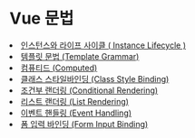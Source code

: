 # Vue 문법
<li> <a href="https://github.com/Suhyxn/TIL/blob/main/Vue/Instance%20Lifecycle.md"> 인스턴스와 라이프 사이클 ( Instance Lifecycle ) </a> </li>
<li> <a href="https://github.com/Suhyxn/TIL/blob/main/Vue/Template%20Grammar.md"> 템플릿 문법 (Template Grammar) </a> </li>
<li> <a href="https://github.com/Suhyxn/TIL/blob/main/Vue/Computed.md"> 컴퓨티드 (Computed) </a> </li>
<li> <a href="https://github.com/Suhyxn/TIL/blob/main/Vue/Class%20StyleBinding.md"> 클래스 스타일바인딩 (Class Style Binding) </a> </li>
<li> <a href="https://github.com/Suhyxn/TIL/blob/main/Vue/Conditional%20Rendering.md"> 조건부 랜더링 (Conditional Rendering) </a> </li>
<li> <a href="https://github.com/Suhyxn/TIL/blob/main/Vue/List%20Rendering.md"> 리스트 랜더링 (List Rendering) </a> </li>
<li> <a href="https://github.com/Suhyxn/TIL/blob/main/Vue/Event%20Handling.md"> 이벤트 핸들링 (Event Handling) </a> </li>
<li> <a href="https://github.com/Suhyxn/TIL/blob/main/Vue/Form%20Input%20Bindings.md"> 폼 입력 바인딩 (Form Input Binding) </a> </li>
